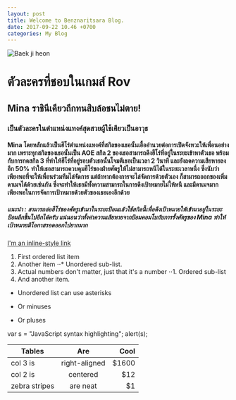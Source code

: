 ```yaml
---
layout: post
title: Welcome to Benznaritsara Blog.
date: 2017-09-22 10.46 +0700
categories: My Blog
---
```

![Baek ji heon](http://www.mustplay.in.th/static/attachment/2016/11/31/attach-1483188434236.jpg)

# ตัวละครที่ชอบในเกมส์ Rov
## Mina ราชินีเคียวถึกทนสิบล้อชนไม่ตาย!
### เป็นตัวละครในตำแหน่งแทงค์สุดสวยผู้ใช้เคียวเป็นอาวุธ
#### Mina โดยหลักแล้วเป็นฮีโร่ตำแหน่งแทงค์ที่สกิลของเธอนั้นเอื้ออำนวยต่อการเปิดจังหวะให้เพื่อนอย่างมาก เพราะทุกสกิลของเธอนั้นเป็น AOE สกิล 2 ของเธอสามารถดึงฮีโร่ที่อยู่ในระยะเข้าหาตัวเธอ พร้อมกับการกดสกิล 3 ที่ทำให้ฮีโร่ที่อยู่รอบตัวเธอนั้นโจมตีเธอเป็นเวลา 2 วินาที และยังลดความเสียหายลงอีก 50% ทำให้เธอสามารถควบคุมฮีโร่ของฝ่ายศัตรูให้ไม่สามารถหนีได้ในระยะเวลาหนึ่ง ซึ่งนับว่าเพียงพอที่จะให้เพื่อนร่วมทีมไล่จัดการ แต่ถ้าหากต้องการจะไล่จัดการด้วยตัวเอง ก็สามารถออกของเพิ่มดาเมจได้ด้วยเช่นกัน ซึ่งจะทำให้เธอมีทั้งความสามารถในการดึงเป้าหมายไม่ให้หนี และมีดาเมจมากเพียงพอในการจัดการเป้าหมายด้วยตัวของเธอเองอีกด้วย
##### แนะนำ : สามารถล่อฮีโร่ของศัตรูเข้ามาในระยะป้อมแล้วใช้สกิลนี้เพื่อดึงเป้าหมายให้เข้ามาอยู่ในระยะป้อมลึกขึ้นไปอีกได้ครับ แน่นอนว่าทั้งค่าความเสียหายจากป้อมคอมโบกับการรั้งศัตรูของ Mina ทำให้เป้าหมายมีโอกาสรอดออกไปยากมาก


[I'm an inline-style link](https://www.google.com)

1. First ordered list item
2. Another item
⋅⋅* Unordered sub-list. 
1. Actual numbers don't matter, just that it's a number
⋅⋅1. Ordered sub-list
4. And another item.
* Unordered list can use asterisks
- Or minuses
+ Or pluses

[logo]: https://github.com/adam-p/markdown-here/raw/master/src/common/images/icon48.png "Logo Title Text 2"



var s = "JavaScript syntax highlighting";
alert(s);

| Tables        | Are           | Cool  |
| ------------- |:-------------:| -----:|
| col 3 is      | right-aligned | $1600 |
| col 2 is      | centered      |   $12 |
| zebra stripes | are neat      |    $1 |
